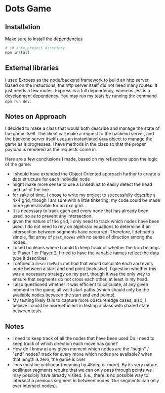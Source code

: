 # Dots Game


## Installation

Make sure to install the dependencies

```bash
# cd into project directory
npm install 
```

## External libraries

I used Exrpess as the node/backend framework to build an http server. Based on the instuctions, the http server itself did not need many routes. It just needs a few routes. Express is a full dependency, whereas jest is a development dependency. You may run my tests by running the command `npm run dev`.

## Notes on Approach

I decided to make a class that would both describe and manage the state of the game itself. The client will make a request to the backend server, and the backend server itself uses an instantiated `Game` object to manage the game as it progresses. I have methods in the class so that the proper payload is rendered as the requests come in. 

Here are a few conclusions I made, based on my reflections upon the logic of the game: 

* I should have extended the Object Oriented approach further to create a data structure for each individial node
* might make more sense to use a LinkedList to easily detect the head and tail of the line
* for sake of time, I chose to write my project to successfully describe a 4x4 grid, though I am sure with a little tinkering, my code could be made more generalizable for an nxn grid.
* It is necessary to track each and every node that has already been used, so as to prevent any intersection.
* given the nature of the grid, I only need to track which nodes have been used. I do not need to rely on algebraic equations to determine if an intersection between segments have occurred. Therefore, I defined a simple, flat array of `past_moves` with no sense of direction among the nodes.
* I used booleans where I could to keep track of whether the turn belongs to Player 1 or Player 2. I tried to have the variable names reflect the data type it describes.
* I defined a `describePath` method that would calculate each and every node between a start and end point [inclusive]. I question whether this was a necessary strategy on my part, though it was the only way to ensure that segments do not cross each other, at least in my head.
* I also questioned whether it was efficient to calculate, at any given moment in the game, all valid start paths (which should only be the available nodes between the start and end points). 
* My testing likely fails to capture more obscure edge cases; also, I believe I could be more efficient in testing a class with shared state between tests


## Notes

* I need to keep track of all the nodes that have been used
    Do I need to keep track of which direction each move has gone?
* How do I know at any given moment which nodes are the "begin" / "end" nodes?
    track for every move which nodes are available?
        when that length is zero, the game is over
* lines must be octilinear (meaning by 45deg or more). By its very nature, octilinear segments require that we can only pass through points we may possibly have already visited. (i.e., there is no possible way to intersect a previous segment in between nodes. Our segments can only ever intersect nodes).




